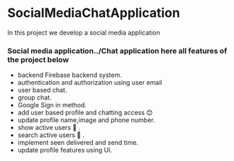 # SocialMediaChatApplication
In this project we develop a social media application
### Social media application../Chat application here all features of the project below
- backend Firebase backend system.
- authentication and authorization using user email
- user based chat.
- group chat.
- Google Sign in method.
- add user based profile and chatting access 😊
- update profile name,image and phone number.
- show active users 👤 .
- search active users 👥 .
- implement seen delivered and send time.
- update profile  features using UI.<br/>
